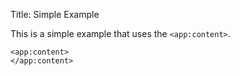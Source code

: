 Title: Simple Example

This is a simple example that uses the `<app:content>`.
	
	<app:content>
	</app:content>
	
